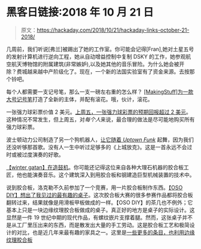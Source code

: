 # 黑客日链接:2018 年 10 月 21 日

> 原文：<https://hackaday.com/2018/10/21/hackaday-links-october-21-2018/>

几周前，我们听说[弗兰]被踢出了她的工作室。你可能会记得[Fran],她对土星五号的发射计算机进行逆向工程，她从自动增益控制中复制 DSKY 的工作，她参观航空航天博物馆的附属建筑(非常嫉妒),以及她其他的音乐冒险。为什么她会被开除？费城越来越中产阶级化了。现在，一个新的法国实验室有了资金来源。去按那个铃吧。

每个人都需要一支记号笔，那么一支一磅左右重的怎么样？ [[MakingStuff]为一款大号记号笔](https://www.youtube.com/watch?v=TJ_Z2bRO6fY&ab_channel=MakingStuff)打造了全新的主体，并配有滚花。哦，伙计，滚花。

一张强力球彩票价值 2 美元。[上周五，一张强力球彩票的预期回报超过 2 美元](https://www.nytimes.com/2018/10/19/us/lottery-mega-millions-powerball.html)。这种情况不常发生，但上周五，对*每个人*来说，最合理的做法是尽可能地购买所有强力球彩票。

波士顿动力公司制造了另一个狗机器人，[让它随着 *Uptown Funk*](https://www.youtube.com/watch?v=kHBcVlqpvZ8&feature=youtu.be) 起舞，因为我们还没听够那首歌。没有人一生中听过足够多的《上城放克》。这是一首永远不会过时或被过度演奏的好歌。

[【winter gatan】在造鼓机](https://www.youtube.com/watch?v=cu12qeVML9E)。你可能还记得这位来自各种大理石机器的胶合板工匠，他也能演奏音乐。这个建筑深入到用胶合板和钢建造巨型机械装置的技术中。

说到胶合板，洛克勒不久前参加了一个竞赛，用一片胶合板制作东西。[【OSO DIY】想出了我见过的最有趣的桌子](https://www.youtube.com/watch?v=HwnMvpwWA50)。这次胶合板大赛的很多参赛作品都将胶合板翻转过来，结果就像是用滑板甲板做成的一样。【OSO DIY】的茶几也不例外；它基本上只是一块边缘纹理胶合板做成的桌子。真正好的地方是桌子的实际设计。这显然是一件 19 世纪中期的现代作品，有螺纹嵌片支撑着腿。然而，这张桌子并不是从工厂里压出来的东西，而是散发出大量的手工劳动。这是胶合板工艺和极简设计的对比，也是近几年来最有趣的家具之一。这里是[一些更多的条目，也利用边缘纹理胶合板](https://www.youtube.com/results?search_query=%23rocklerplywoodchallenge)